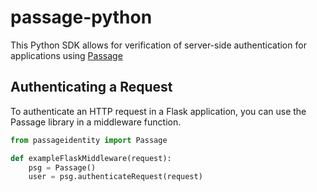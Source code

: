 # passage-python

This Python SDK allows for verification of server-side authentication for applications using [Passage](https://passage.id)

## Authenticating a Request

To authenticate an HTTP request in a Flask application, you can use the Passage library in a middleware function. 

```python
from passageidentity import Passage

def exampleFlaskMiddleware(request):
    psg = Passage()
    user = psg.authenticateRequest(request)
```

